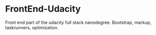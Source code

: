 # FrontEnd-Udacity
Front end part of the udacity full stack nanodegree. Bootstrap, markup, taskrunners, optimization.
